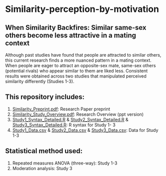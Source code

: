 # Similarity-perception-by-motivation
## When Similarity Backfires: Similar same-sex others become less attractive in a mating context 
Although past studies have found that people are attracted to similar others, this current research finds a more nuanced pattern in a mating context. When people
are eager to attract an opposite-sex mate, same-sex others (potential rivals) who appear similar to them are liked less. Consistent results were obtained across two
studies that manipulated perceived similarity differently (Studies 1-3). 

## This repository includes:
1. [Similarity_Preprint.pdf](https://github.com/yyklee/Similarity-perception-by-motivation/blob/main/Similarity_Preprint.pdf): Research Paper preprint
2. [Similarity_Study_Overview.pdf](https://github.com/yyklee/Similarity-perception-by-motivation/blob/main/Similarity_Study_Overview.pdf): Research Overview (ppt version)
3. [Study1_Syntax_Detailed.R](https://github.com/yyklee/Similarity-perception-by-motivation/blob/main/Study%201_Syntax_Detailed.R) & [Study2_Syntax_Detailed.R](https://github.com/yyklee/Similarity-perception-by-motivation/blob/main/Study%202_Syntax_Detailed.R) & [Study3_Syntax_Detailed.R](https://github.com/yyklee/Similarity-perception-by-motivation/blob/main/Study%203_Syntax_Detailed.R): R syntax for Study 1- 3
4. [Study1_Data.csv](https://github.com/yyklee/Similarity-perception-by-motivation/blob/main/Study%201_Data.csv) & [Study2_Data.csv](https://github.com/yyklee/Similarity-perception-by-motivation/blob/main/Study%201_Data.R) & [Study3_Data.csv](https://github.com/yyklee/Similarity-perception-by-motivation/blob/main/Study%203_Data.R): Data for Study 1-3

## Statistical method used:
1. Repeated measures ANOVA (three-way): Study 1-3
2. Moderation analysis: Study 3
